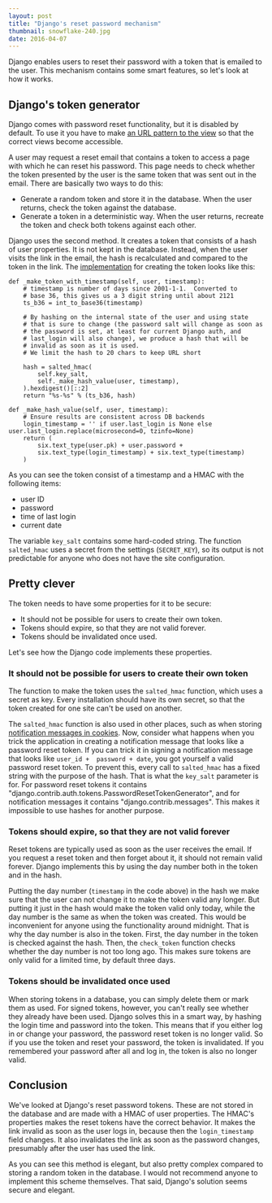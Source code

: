 ```yaml
---
layout: post
title: "Django's reset password mechanism"
thumbnail: snowflake-240.jpg
date: 2016-04-07
---
```


Django enables users to reset their password with a token that is emailed to the user. This mechanism contains some smart features, so let's look at how it works.

## Django's token generator

Django comes with password reset functionality, but it is disabled by default. To use it you have to make [an URL pattern to the view](https://docs.djangoproject.com/en/1.9/topics/auth/default/#using-the-views) so that the correct views become accessible.

A user may request a reset email that contains a token to access a page with which he can reset his password. This page needs to check whether the token presented by the user is the same token that was sent out in the email. There are basically two ways to do this:

* Generate a random token and store it in the database. When the user returns, check the token against the database.
* Generate a token in a deterministic way. When the user returns, recreate the token and check both tokens against each other.

Django uses the second method. It creates a token that consists of a hash of user properties. It is not kept in the database. Instead, when the user visits the link in the email, the hash is recalculated and compared to the token in the link. The [implementation](https://github.com/django/django/blob/master/django/contrib/auth/tokens.py) for creating the token looks like this:

    def _make_token_with_timestamp(self, user, timestamp):
        # timestamp is number of days since 2001-1-1.  Converted to
        # base 36, this gives us a 3 digit string until about 2121
        ts_b36 = int_to_base36(timestamp)

        # By hashing on the internal state of the user and using state
        # that is sure to change (the password salt will change as soon as
        # the password is set, at least for current Django auth, and
        # last_login will also change), we produce a hash that will be
        # invalid as soon as it is used.
        # We limit the hash to 20 chars to keep URL short

        hash = salted_hmac(
            self.key_salt,
            self._make_hash_value(user, timestamp),
        ).hexdigest()[::2]
        return "%s-%s" % (ts_b36, hash)

    def _make_hash_value(self, user, timestamp):
        # Ensure results are consistent across DB backends
        login_timestamp = '' if user.last_login is None else user.last_login.replace(microsecond=0, tzinfo=None)
        return (
            six.text_type(user.pk) + user.password +
            six.text_type(login_timestamp) + six.text_type(timestamp)
        )

As you can see the token consist of a timestamp and a HMAC with the following items:

* user ID
* password
* time of last login
* current date

The variable `key_salt` contains some hard-coded string. The function `salted_hmac` uses a secret from the settings (`SECRET_KEY`), so its output is not predictable for anyone who does not have the site configuration.

## Pretty clever

The token needs to have some properties for it to be secure:

* It should not be possible for users to create their own token.
* Tokens should expire, so that they are not valid forever.
* Tokens should be invalidated once used.

Let's see how the Django code implements these properties.

### It should not be possible for users to create their own token

The function to make the token uses the `salted_hmac` function, which uses a secret as key. Every installation should have its own secret, so that the token created for one site can't be used on another.

The `salted_hmac` function is also used in other places, such as when storing [notification messages in cookies](https://github.com/django/django/blob/master/django/contrib/messages/storage/cookie.py#L128). Now, consider what happens when you trick the application in creating a notification message that looks like a password reset token. If you can trick it in signing a notification message that looks like `user_id +  password + date`, you got yourself a valid password reset token. To prevent this, every call to `salted_hmac` has a fixed string with the purpose of the hash. That is what the `key_salt` parameter is for. For password reset tokens it contains "django.contrib.auth.tokens.PasswordResetTokenGenerator", and for notification messages it contains "django.contrib.messages". This makes it impossible to use hashes for another purpose.

### Tokens should expire, so that they are not valid forever

Reset tokens are typically used as soon as the user receives the email. If you request a reset token and then forget about it, it should not remain valid forever. Django implements this by using the day number both in the token and in the hash.

Putting the day number (`timestamp` in the code above) in the hash we make sure that the user can not change it to make the token valid any longer. But putting it just in the hash would make the token valid only today, while the day number is the same as when the token was created. This would be inconvenient for anyone using the functionality around midnight. That is why the day number is also in the token. First, the day number in the token is checked against the hash. Then, the `check_token` function checks whether the day number is not too long ago. This makes sure tokens are only valid for a limited time, by default three days.

### Tokens should be invalidated once used

When storing tokens in a database, you can simply delete them or mark them as used. For signed tokens, however, you can't really see whether they already have been used. Django solves this in a smart way, by hashing the login time and password into the token. This means that if you either log in or change your password, the password reset token is no longer valid. So if you use the token and reset your password, the token is invalidated. If you remembered your password after all and log in, the token is also no longer valid.

## Conclusion

We've looked at Django's reset password tokens. These are not stored in the database and are made with a HMAC of user properties. The HMAC's properties makes the reset tokens have the correct behavior. It makes the link invalid as soon as the user logs in, because then the `login_timestamp` field changes. It also invalidates the link as soon as the password changes, presumably after the user has used the link.

As you can see this method is elegant, but also pretty complex compared to storing a random token in the database. I would not recommend anyone to implement this scheme themselves. That said, Django's solution seems secure and elegant.
